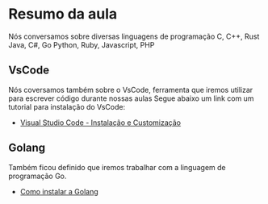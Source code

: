 # Resumo da aula

Nós conversamos sobre diversas linguagens de programação
C, C++, Rust
Java, C#, Go
Python, Ruby,
Javascript, PHP


## VsCode
Nós coversamos também sobre o VsCode, ferramenta que iremos utilizar para escrever código durante nossas aulas
Segue abaixo um link com um tutorial para instalação do VsCode:
- [Visual Studio Code - Instalação e Customização](https://balta.io/blog/visual-studio-code-instalacao-customizacao)


## Golang
Também ficou definido que iremos trabalhar com a linguagem de programação Go.
- [Como instalar a Golang](https://www.treinaweb.com.br/blog/como-instalar-a-golang-e-executar-nosso-primeiro-exemplo)